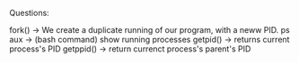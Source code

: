 Questions:

fork() -> We create a duplicate running of our program, with a neww PID.
ps aux -> (bash command) show running processes
getpid() -> returns current process's PID
getppid() -> return currenct process's parent's PID


